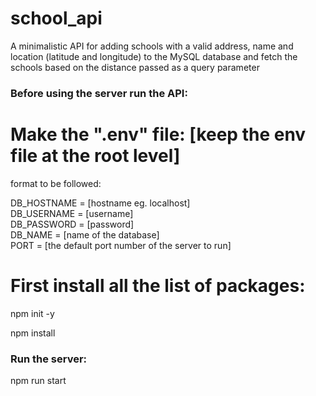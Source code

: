# school_api
A minimalistic API for adding schools with a valid address, name and location (latitude and longitude) to the MySQL database and fetch the schools based on the distance passed as a query parameter


### Before using the server run the API:

# Make the ".env" file:   [keep the env file at the root level]
format to be followed:


DB_HOSTNAME = [hostname eg. localhost]   <br>
DB_USERNAME = [username]   <br>
DB_PASSWORD = [password]   <br>
DB_NAME = [name of the database]  <br>
PORT = [the default port number of the server to run]

# First install all the list of packages:
npm init -y

npm install

### Run the server:
npm run start

